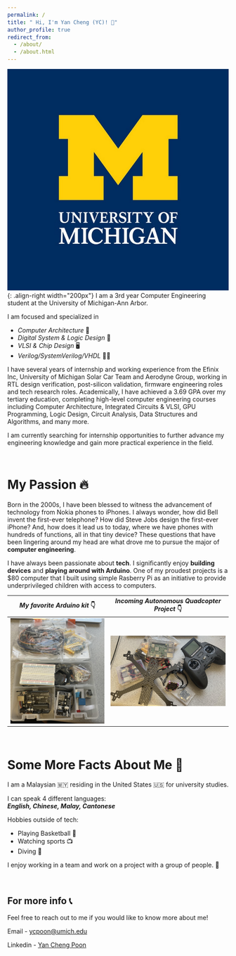 ```yaml
---
permalink: /
title: " Hi, I'm Yan Cheng (YC)! 👋"
author_profile: true
redirect_from: 
  - /about/
  - /about.html
---
```


![Michigan](/images/michigan.jpg){: .align-right width="200px"}
I am a 3rd year Computer Engineering student at the University of Michigan-Ann Arbor. 

I am focused and specialized in 
- *Computer Architecture* 📲
- *Digital System & Logic Design* 🧠
- *VLSI & Chip Design* 🖥️
- *Verilog/SystemVerilog/VHDL* 🧑‍💻

I have several years of internship and working experience from the Efinix Inc, University of Michigan Solar Car Team and Aerodyne Group, working in RTL design verification, post-silicon validation, firmware engineering roles and tech research roles. Academically, I have achieved a 3.69 GPA over my tertiary education, completing high-level computer engineering courses including Computer Architecture, Integrated Circuits & VLSI, GPU Programming, Logic Design, Circuit Analysis, Data Structures and Algorithms, and many more.

I am currently searching for internship opportunities to further advance my engineering knowledge and gain more practical experience in the field.

&nbsp;
&nbsp;

My Passion 🔥
======

Born in the 2000s,  I have been blessed to witness the advancement of technology from Nokia phones to iPhones. I always wonder, how did Bell invent the first-ever telephone? How did Steve Jobs design the first-ever iPhone? And, how does it lead us to today, where we have phones with hundreds of functions, all in that tiny device? These questions that have been lingering around my head are what drove me to pursue the major of **computer engineering**.

I have always been passionate about **tech**. I significantly enjoy **building devices** and **playing around with Arduino**. One of my proudest projects is a $80 computer that I built using simple Rasberry Pi as an initiative to provide underprivileged children with access to computers.

| ***My favorite Arduino kit*** 👇  | ***Incoming Autonomous Quadcopter Project*** 👇 | 
|:-----------------------:|:-----------------------:|
|      ![Arduino Kit](/images/arduinokit.jpg)      |      ![Drone Project](/images/drone.jpg)     |

&nbsp;
&nbsp;

Some More Facts About Me 🚀
======

I am a Malaysian 🇲🇾 residing in the United States 🇺🇸 for university studies.

I can speak 4 different languages:  
***English, Chinese, Malay, Cantonese***

Hobbies outside of tech:
- Playing Basketball 🏀
- Watching sports 📺
- Diving 🤿

I enjoy working in a team and work on a project with a group of people. 👥

&nbsp;
&nbsp;

For more info 📞
------
Feel free to reach out to me if you would like to know more about me!

Email - [ycpoon@umich.edu](mailto:ycpoon@umich.edu)

Linkedin - [Yan Cheng Poon](https://www.linkedin.com/in/yan-cheng-poon/)
